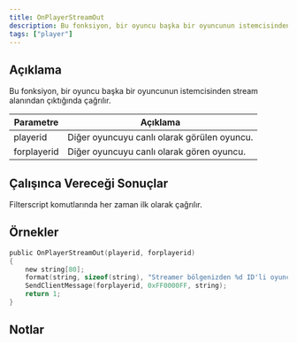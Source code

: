 ```yaml
---
title: OnPlayerStreamOut
description: Bu fonksiyon, bir oyuncu başka bir oyuncunun istemcisinden stream alanından çıktığında çağrılır.
tags: ["player"]
---
```


## Açıklama

Bu fonksiyon, bir oyuncu başka bir oyuncunun istemcisinden stream alanından çıktığında çağrılır.

| Parametre   | Açıklama                                        |
| ----------- | ----------------------------------------------- |
| playerid    | Diğer oyuncuyu canlı olarak görülen oyuncu.     |
| forplayerid | Diğer oyuncuyu canlı olarak gören oyuncu.       |

## Çalışınca Vereceği Sonuçlar

Filterscript komutlarında her zaman ilk olarak çağrılır.

## Örnekler

```c
public OnPlayerStreamOut(playerid, forplayerid)
{
    new string[80];
    format(string, sizeof(string), "Streamer bölgenizden %d ID'li oyuncu kaldırıldı.", playerid);
    SendClientMessage(forplayerid, 0xFF0000FF, string);
    return 1;
}
```

## Notlar

<TipNPCCallbacks />
